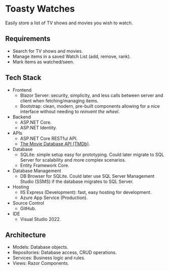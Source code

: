 # Toasty Watches

Easily store a list of TV shows and movies you wish to watch.

## Requirements

* Search for TV shows and movies.
* Manage items in a saved Watch List (add, remove, rank).
* Mark items as watched/seen.

## Tech Stack

* Frontend
  * Blazor Server: security, simplicity, and less calls between server and client when fetching/managing items.
  * Bootstrap: clean, modern, pre-built components allowing for a nice interface without needing to *reinvent the wheel*.
* Backend
  * ASP.NET Core.
  * ASP.NET Identity.
* APIs
  * ASP.NET Core RESTful API.
  * [The Movie Database API (TMDb)](https://developer.themoviedb.org/reference).
* Database
  * SQLite: simple setup easy for prototyping. Could later migrate to SQL Server for scalability and more complex scenarios.
  * Entity Framework Core.
* Database Management
  * DB Browser for SQLite. Could later use SQL Server Management Studio (SSMS) if the database migrates to SQL Server.
* Hosting
  * IIS Express (Development): fast, easy hosting for development.
  * Azure App Service (Production).
* Source Control
  * GitHub.
* IDE
  * Visual Studio 2022.

## Architecture

* Models: Database objects.
* Repositories: Database access, CRUD operations.
* Services: Business logic and rules.
* Views: Razor Components.
